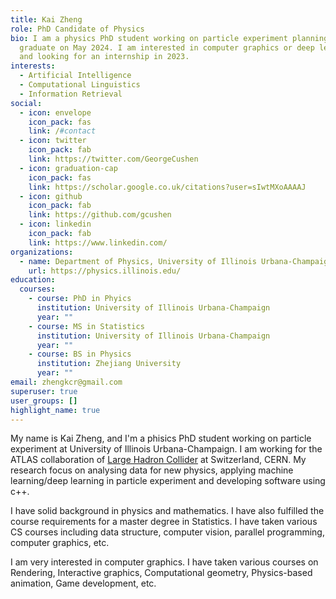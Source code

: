 ```yaml
---
title: Kai Zheng
role: PhD Candidate of Physics
bio: I am a physics PhD student working on particle experiment planning to
  graduate on May 2024. I am interested in computer graphics or deep learning
  and looking for an internship in 2023.
interests:
  - Artificial Intelligence
  - Computational Linguistics
  - Information Retrieval
social:
  - icon: envelope
    icon_pack: fas
    link: /#contact
  - icon: twitter
    icon_pack: fab
    link: https://twitter.com/GeorgeCushen
  - icon: graduation-cap
    icon_pack: fas
    link: https://scholar.google.co.uk/citations?user=sIwtMXoAAAAJ
  - icon: github
    icon_pack: fab
    link: https://github.com/gcushen
  - icon: linkedin
    icon_pack: fab
    link: https://www.linkedin.com/
organizations:
  - name: Department of Physics, University of Illinois Urbana-Champaign
    url: https://physics.illinois.edu/
education:
  courses:
    - course: PhD in Phyics
      institution: University of Illinois Urbana-Champaign
      year: ""
    - course: MS in Statistics
      institution: University of Illinois Urbana-Champaign
      year: ""
    - course: BS in Physics
      institution: Zhejiang University
      year: ""
email: zhengkcr@gmail.com
superuser: true
user_groups: []
highlight_name: true
---
```

M﻿y name is Kai Zheng, and I'm a phisics PhD student working on particle experiment at University of Illinois Urbana-Champaign. I am working for the ATLAS collaboration of [Large Hadron Collider](https://home.cern/science/accelerators/large-hadron-collider) at Switzerland, CERN. My research focus on analysing data for new physics, applying machine learning/deep learning in particle experiment and developing software using c++.

I﻿ have solid background in physics and mathematics. I have also fulfilled the course requirements for a master degree in Statistics. I have taken various CS courses including data structure, computer vision, parallel programming, computer graphics, etc.

I﻿ am very interested in computer graphics. I have taken various courses on Rendering, Interactive graphics, Computational geometry, Physics-based animation, Game development, etc.